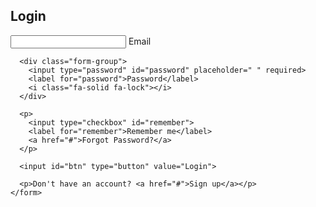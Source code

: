<!DOCTYPE html>
<html lang="en">
<head>
    <meta charset="UTF-8">
    <meta name="viewport" content="width=device-width, initial-scale=1.0">
    <title>project 69</title>
    <link rel="stylesheet" href="style.css">
</head>
<body>
 <body>
  <div class="container">
    <h2>Login</h2>
    <form>
      <div class="form-group">
        <input type="email" id="email" placeholder=" " required>
        <label for="email">Email</label>
        <i class="fa-solid fa-envelope"></i>
      </div>

      <div class="form-group">
        <input type="password" id="password" placeholder=" " required>
        <label for="password">Password</label>
        <i class="fa-solid fa-lock"></i>
      </div>

      <p>
        <input type="checkbox" id="remember">
        <label for="remember">Remember me</label>
        <a href="#">Forgot Password?</a>
      </p>

      <input id="btn" type="button" value="Login">

      <p>Don't have an account? <a href="#">Sign up</a></p>
    </form>
  </div>

  <!-- Font Awesome -->
  <script src="https://kit.fontawesome.com/yourkitid.js" crossorigin="anonymous"></script>
</body>

</html>
